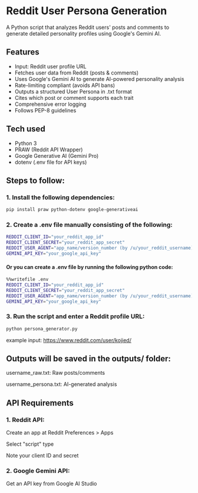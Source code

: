# Reddit User Persona Generation
A Python script that analyzes Reddit users' posts and comments to generate detailed personality profiles using Google's Gemini AI.

## Features
- Input: Reddit user profile URL
- Fetches user data from Reddit (posts & comments)
- Uses Google's Gemini AI to generate AI-powered personality analysis
- Rate-limiting compliant (avoids API bans)
- Outputs a structured User Persona in .txt format
- Cites which post or comment supports each trait
- Comprehensive error logging
- Follows PEP-8 guidelines

## Tech used
- Python 3
- PRAW (Reddit API Wrapper)
- Google Generative AI (Gemini Pro)
- dotenv (.env file for API keys)

## Steps to follow:
### 1. Install the following dependencies:
````bash
pip install praw python-dotenv google-generativeai
````
### 2. Create a .env file manually consisting of the following:
````bash
REDDIT_CLIENT_ID="your_reddit_app_id"
REDDIT_CLIENT_SECRET="your_reddit_app_secret"
REDDIT_USER_AGENT="app_name/version_number (by /u/your_reddit_username)"
GEMINI_API_KEY="your_google_api_key"
````
#### Or you can create a .env file by running the following python code:
````bash
%%writefile .env
REDDIT_CLIENT_ID="your_reddit_app_id"
REDDIT_CLIENT_SECRET="your_reddit_app_secret"
REDDIT_USER_AGENT="app_name/version_number (by /u/your_reddit_username)"
GEMINI_API_KEY="your_google_api_key"
````
### 3. Run the script and enter a Reddit profile URL:
````bash
python persona_generator.py
````
example input: https://www.reddit.com/user/kojied/

## Outputs will be saved in the outputs/ folder:

username_raw.txt: Raw posts/comments

username_persona.txt: AI-generated analysis

## API Requirements

### 1. Reddit API:

Create an app at Reddit Preferences > Apps

Select "script" type

Note your client ID and secret


### 2. Google Gemini API:

Get an API key from Google AI Studio
